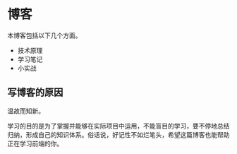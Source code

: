 # 博客

本博客包括以下几个方面。

- 技术原理
- 学习笔记
- 小实战

## 写博客的原因

温故而知新。

学习的目的是为了掌握并能够在实际项目中运用，不能盲目的学习，要不停地总结归纳，形成自己的知识体系。俗话说，好记性不如烂笔头，希望这篇博客也能帮助正在学习前端的你。
